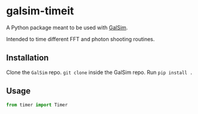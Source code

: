 # galsim-timeit
A Python package meant to be used with [GalSim](https://github.com/GalSim-developers/GalSim).

Intended to time different FFT and photon shooting routines.

## Installation

Clone the `GalSim` repo.
`git clone` inside the GalSim repo.
Run `pip install .`

## Usage
```python
from timer import Timer

```

